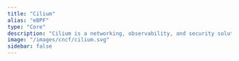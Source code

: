 ```yaml
---
title: "Cilium"
alias: "eBPF"
type: "Core"
description: "Cilium is a networking, observability, and security solution with an eBPF-based dataplane."
image: "/images/cncf/cilium.svg"
sidebar: false
---
```

